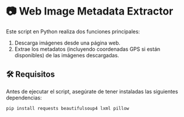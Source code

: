 # 📷 Web Image Metadata Extractor  

Este script en Python realiza dos funciones principales:  
1. Descarga imágenes desde una página web.  
2. Extrae los metadatos (incluyendo coordenadas GPS si están disponibles) de las imágenes descargadas.  

## 🛠 Requisitos  

Antes de ejecutar el script, asegúrate de tener instaladas las siguientes dependencias:  

```bash
pip install requests beautifulsoup4 lxml pillow

